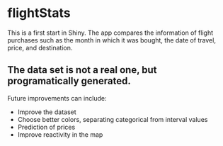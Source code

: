 # flightStats
This is a first start in Shiny.
The app compares the information of flight purchases such as the month in which it was bought, the date of travel, price, and destination.

The data set is not a real one, but programatically generated.
---
Future improvements can include:

* Improve the dataset
* Choose better colors, separating categorical from interval values
* Prediction of prices
* Improve reactivity in the map
